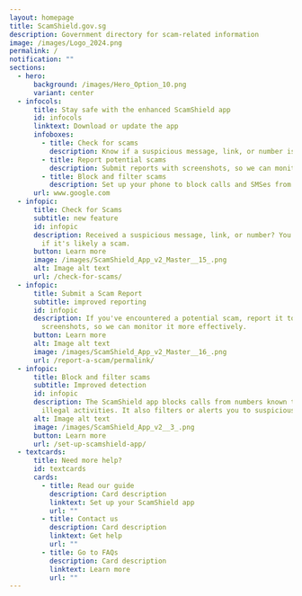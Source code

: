 ```yaml
---
layout: homepage
title: ScamShield.gov.sg
description: Government directory for scam-related information
image: /images/Logo_2024.png
permalink: /
notification: ""
sections:
  - hero:
      background: /images/Hero_Option_10.png
      variant: center
  - infocols:
      title: Stay safe with the enhanced ScamShield app
      id: infocols
      linktext: Download or update the app
      infoboxes:
        - title: Check for scams
          description: Know if a suspicious message, link, or number is likely a scam
        - title: Report potential scams
          description: Submit reports with screenshots, so we can monitor them better
        - title: Block and filter scams
          description: Set up your phone to block calls and SMSes from scammers
      url: www.google.com
  - infopic:
      title: Check for Scams
      subtitle: new feature
      id: infopic
      description: Received a suspicious message, link, or number? You can now check
        if it's likely a scam.
      button: Learn more
      image: /images/ScamShield_App_v2_Master__15_.png
      alt: Image alt text
      url: /check-for-scams/
  - infopic:
      title: Submit a Scam Report
      subtitle: improved reporting
      id: infopic
      description: If you've encountered a potential scam, report it to us along with
        screenshots, so we can monitor it more effectively.
      button: Learn more
      alt: Image alt text
      image: /images/ScamShield_App_v2_Master__16_.png
      url: /report-a-scam/permalink/
  - infopic:
      title: Block and filter scams
      subtitle: Improved detection
      id: infopic
      description: The ScamShield app blocks calls from numbers known to be used in
        illegal activities. It also filters or alerts you to suspicious SMSes.
      alt: Image alt text
      image: /images/ScamShield_App_v2__3_.png
      button: Learn more
      url: /set-up-scamshield-app/
  - textcards:
      title: Need more help?
      id: textcards
      cards:
        - title: Read our guide
          description: Card description
          linktext: Set up your ScamShield app
          url: ""
        - title: Contact us
          description: Card description
          linktext: Get help
          url: ""
        - title: Go to FAQs
          description: Card description
          linktext: Learn more
          url: ""
---
```

